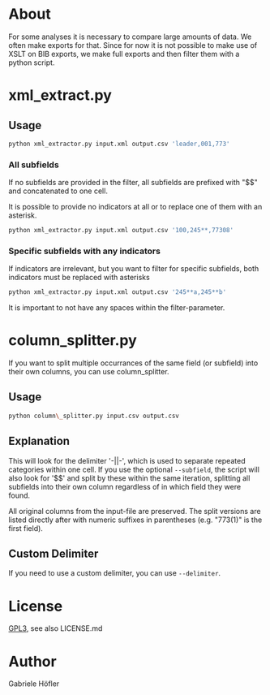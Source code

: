 # About
For some analyses it is necessary to compare large amounts of data. We
often make exports for that. Since for now it is not possible to make
use of XSLT on BIB exports, we make full exports and then filter them
with a python script.

# xml\_extract.py

## Usage

```bash
python xml_extractor.py input.xml output.csv 'leader,001,773'
```

### All subfields
If no subfields are provided in the filter, all subfields are prefixed 
with "$$<subfield-code>" and concatenated to one cell.

It is possible to provide no indicators at all or to replace one of them
with an asterisk.

```bash
python xml_extractor.py input.xml output.csv '100,245**,77308'
```

### Specific subfields with any indicators
If indicators are irrelevant, but you want to filter for specific subfields,
both indicators must be replaced with asterisks

```bash
python xml_extractor.py input.xml output.csv '245**a,245**b'
```

It is important to not have any spaces within the filter-parameter.

# column\_splitter.py

If you want to split multiple occurrances of the same field (or subfield)
into their own columns, you can use column_splitter.

## Usage

```bash
python column\_splitter.py input.csv output.csv
```

## Explanation
This will look for the delimiter '-||-', which is used to separate
repeated categories within one cell. If you use the optional
`--subfield`, the script will also look for '$$' and split by these
within the same iteration, splitting all subfields into their own
column regardless of in which field they were found.

All original columns from the input-file are preserved. The split
versions are listed directly after with numeric suffixes in parentheses
(e.g. "773(1)" is the first field).

## Custom Delimiter
If you need to use a custom delimiter, you can use `--delimiter`.

# License
[GPL3](https://www.gnu.org/licenses/gpl-3.0.en.html), see also LICENSE.md

# Author
Gabriele Höfler